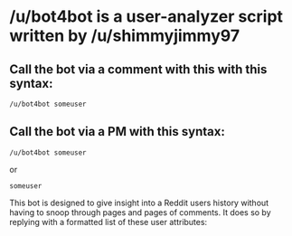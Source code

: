# /u/bot4bot is a user-analyzer script written by /u/shimmyjimmy97

## Call the bot via a comment with this with this syntax:
    /u/bot4bot someuser

## Call the bot via a PM with this syntax:
    /u/bot4bot someuser
or

    someuser

This bot is designed to give insight into a Reddit users history without having to snoop through pages and pages of comments. It does so by replying with a formatted list of these user attributes:

